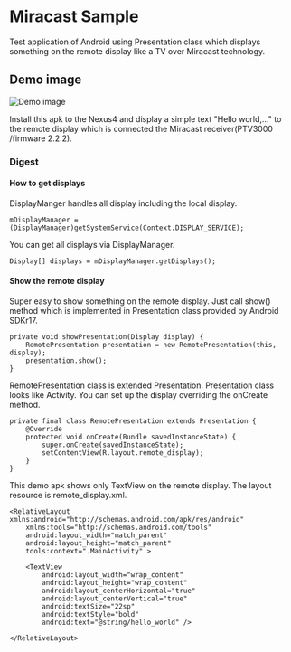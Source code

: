 # Miracast Sample

Test application of Android using Presentation class which displays something on the remote display like a TV over Miracast technology.

## Demo image
![Demo image](https://lh3.googleusercontent.com/-IWkNvP0iCEw/UNwPCDMGbcI/AAAAAAAAQQM/101yztAhSLg/s1024/IMG_20121227_180023.jpg)

Install this apk to the Nexus4 and display a simple text "Hello world,…" to the remote display which is connected the Miracast receiver(PTV3000 /firmware 2.2.2).

### Digest

#### How to get displays 

DisplayManger handles all display including the local display.

	mDisplayManager = (DisplayManager)getSystemService(Context.DISPLAY_SERVICE);

You can get all displays via DisplayManager.

	Display[] displays = mDisplayManager.getDisplays();


#### Show the remote display

Super easy to show something on the remote display. Just call show() method which is implemented in Presentation class provided by Android SDKr17.

	private void showPresentation(Display display) {
        RemotePresentation presentation = new RemotePresentation(this, display);
        presentation.show();
    }

RemotePresentation class is extended Presentation.
Presentation class looks like Activity. You can set up the display overriding the onCreate method.

    private final class RemotePresentation extends Presentation {
        @Override
        protected void onCreate(Bundle savedInstanceState) {
            super.onCreate(savedInstanceState);
            setContentView(R.layout.remote_display);
        }
    }

This demo apk shows only TextView on the remote display. The layout resource is remote_display.xml.

	<RelativeLayout xmlns:android="http://schemas.android.com/apk/res/android"
        xmlns:tools="http://schemas.android.com/tools"
        android:layout_width="match_parent"
        android:layout_height="match_parent"
        tools:context=".MainActivity" >

        <TextView
            android:layout_width="wrap_content"
            android:layout_height="wrap_content"
            android:layout_centerHorizontal="true"
            android:layout_centerVertical="true"
            android:textSize="22sp"
            android:textStyle="bold"
            android:text="@string/hello_world" />

    </RelativeLayout>